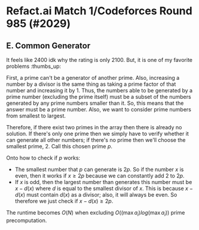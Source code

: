 # Refact.ai Match 1/Codeforces Round 985 (#2029)

## E. Common Generator
It feels like $2400$ idk why the rating is only $2100$. But, it is one of my favorite problems :thumbs_up:

First, a prime can't be a generator of another prime. Also, increasing a number by a divisor is the same thing as taking a prime factor of that number and increasing it by $1$. Thus, the numbers able to be generated by a prime number (excluding the prime itself) must be a subset of the numbers generated by any prime numbers smaller than it. So, this means that the answer must be a prime number. Also, we want to consider prime numbers from smallest to largest.

Therefore, if there exist two primes in the array then there is already no solution. If there's only one prime then we simply have to verify whether it can generate all other numbers; if there's no prime then we'll choose the smallest prime, $2$. Call this chosen prime $p$.

Onto how to check if $p$ works:
 - The smallest number that $p$ can generate is $2p$. So if the number $x$ is even, then it works if $x\ge{2p}$ because we can constantly add $2$ to $2p$.
 - If $x$ is odd, then the largest number than generates this number must be $x-d(x)$ where $d$ is equal to the smallest divisor of $x$. This is because $x-d(x)$ must contain $d(x)$ as a divisor; also, it will always be even. So therefore we just check if $x-d(x)\ge{2p}$.

The runtime becomes $O(N)$ when excluding $O((\max{a_i})log(\max{a_i}))$ prime precomputation.